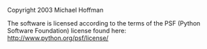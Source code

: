 Copyright 2003 Michael Hoffman

The software is licensed according to the terms of the PSF (Python Software Foundation) license found here: http://www.python.org/psf/license/